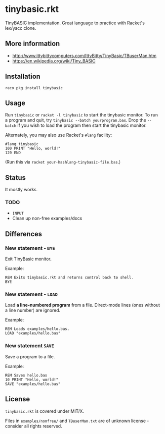 # tinybasic.rkt

TinyBASIC implementation. Great language to practice with Racket's
lex/yacc clone.

## More information

- http://www.ittybittycomputers.com/IttyBitty/TinyBasic/TBuserMan.htm
- https://en.wikipedia.org/wiki/Tiny_BASIC

## Installation

```
raco pkg install tinybasic
```

## Usage

Run `tinybasic` or `racket -l tinybasic` to start the tinybasic monitor.  To
run a program and quit, try `tinybasic --batch yourprogram.bas`.  Drop the
`--batch` if you wish to load the program then start the tinybasic monitor.

Alternately, you may also use Racket's `#lang` facility:

```
#lang tinybasic
100 PRINT "Hello, world!"
120 END
```

(Run this via `racket your-hashlang-tinybasic-file.bas`.)

## Status

It mostly works.

### TODO

- `INPUT`
- Clean up non-free examples/docs

## Differences

### New statement - `BYE`

Exit TinyBasic monitor.

Example:

```basic
REM Exits tinybasic.rkt and returns control back to shell.
BYE
```

### New statement - `LOAD`

Load **a line-numbered program** from a file.  Direct-mode lines (ones without
a line number) are ignored.

Example:

```basic
REM Loads examples/hello.bas.
LOAD "examples/hello.bas"
```

### New statement `SAVE`

Save a program to a file.

Example:

```basic
REM Saves hello.bas
10 PRINT "Hello, world!"
SAVE "examples/hello.bas"
```

## License

`tinybasic.rkt` is covered under MIT/X.

Files in `examples/nonfree/` and `TBuserMan.txt` are of unknown license - consider all rights reserved.
